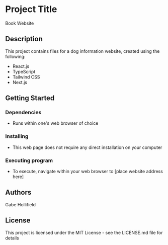 # Project Title
Book Website

## Description
This project contains files for a dog information website, created using the following:

- React.js
- TypeScript
- Tailwind CSS
- Next.js

## Getting Started
### Dependencies
- Runs within one's web browser of choice
### Installing
- This web page does not require any direct installation on your computer
### Executing program
- To execute, navigate within your web browser to [place website address here]

## Authors
Gabe Hollifield 

## License
This project is licensed under the MIT License - see the LICENSE.md file for details
